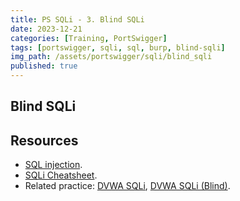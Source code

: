 ```yaml
---
title: PS SQLi - 3. Blind SQLi
date: 2023-12-21
categories: [Training, PortSwigger]
tags: [portswigger, sqli, sql, burp, blind-sqli]
img_path: /assets/portswigger/sqli/blind_sqli
published: true
---
```


## Blind SQLi



## Resources

- [SQL injection](https://portswigger.net/web-security/learning-paths/sql-injection).
- [SQLi Cheatsheet](https://portswigger.net/web-security/sql-injection/cheat-sheet).
- Related practice: [DVWA SQLi](https://cspanias.github.io/posts/DVWA-SQL-Injection/), [DVWA SQLi (Blind)](https://cspanias.github.io/posts/DVWA-SQL-Injection-(Blind)/).